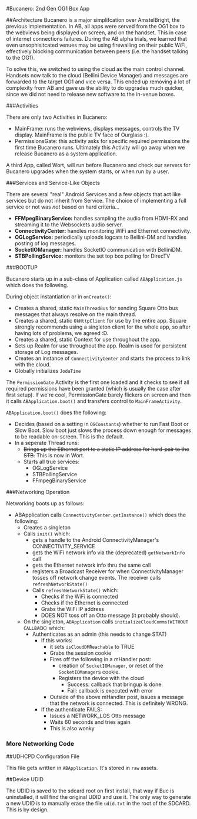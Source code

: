 #Bucanero: 2nd Gen OG1 Box App


##Architecture
Bucanero is a major simplifcation over AmstelBright, the previous implementation. In AB, all apps were served from the OG1 box to the webviews being displayed on screen,
and on the handset. This in case of internet connections failures. During the AB alpha trials, we learned that
even unsophisitcated venues may be using firewalling on their public WiFi, effectively blocking communication
between peers (i.e. the handset talking to the OG1).

To solve this, we switched to using the cloud as the main control channel. Handsets now talk to the cloud (Bellini Device Manager) and
messages are forwarded to the target OG1 and vice versa. This ended up removing a lot of complexity from AB and gave us
the ability to do upgrades much quicker, since we did not need to release new software to the in-venue boxes.

###Activities

There are only two Activities in Bucanero: 
- MainFrame: runs the webviews, displays messages, controls the TV display. MainFrame is the public TV face of Ourglass :).
- PermissionsGate: this activity asks for specific required permissions the first time Bucanero runs. Ultimately this Activity will go away when we 
release Bucanero as a system application.

A third App, called Wort, will run before Bucanero and check our servers for Bucanero upgrades when the system
starts, or when run by a user.

###Services and Service-Like Objects

There are several "real" Android Services and a few objects that act like services but do not inherit from Service. The choice of implementing
a full service or not was *not* based on hard criteria...

- **FFMpegBinaryService:** handles sampling the audio from HDMI-RX and streaming it to the Websockets audio server.
- **ConnectivityCenter:** handles monitoring WiFi and Ethernet connectivity.
- **OGLogService:** periodically uploads logcats to Bellini-DM and handles posting of log messages.
- **SocketIOManager:** handles SocketIO communication with BelliniDM.
- **STBPollingService:** monitors the set top box polling for DirecTV

###BOOTUP

Bucanero starts up in a sub-class of Application called `ABApplication.js` which does the following.

During object instantiation or in `onCreate()`:

- Creates a shared, static `MainThreadBus` for sending Square Otto bus messages that always resolve on the main thread.
- Creates a shared, static `OkHttpClient` for use by the entire app. Square strongly recommends using a singleton client for the whole app, so after having lots of problems, we agreed :D.
- Creates a shared, static Context for use throughout the app.
- Sets up Realm for use throughout the app. Realm is used for persistent storage of Log messages.
- Creates an instance of `ConnectivityCenter` and starts the process to link with the cloud.
- Globally initializes `JodaTime` 

The `PermissionGate` Activity is the first one loaded and it checks to see if all required permissions
have been granted (which is usually the case after first setup). If we're cool, PermissionGate barely flickers on 
screen and then it calls `ABApplication.boot()` and transfers control to `MainFrameActivity`.

`ABApplication.boot()` does the following:
- Decides (based on a setting in `OGConstants`) whether to run Fast Boot or Slow Boot. Slow boot just slows the process down enough for
messages to be readable on-screen. This is the default.
- In a seperate Thread runs:
    - ~~Brings up the Ethernet port to a static IP address for hard-pair to the STB.~~ This is now in Wort.
    - Starts all true services:
        - OGLogService
        - STBPollingService
        - FFmpegBinaryService
        

###Networking Operation

Networking boots up as follows:
- ABApplication calls `ConnectivityCenter.getInstance()` which does the following:
    - Creates a singleton
    - Calls `init()` which:
        - gets a handle to the Android ConnectivityManager's CONNECTIVITY_SERVICE
        - gets the WiFi network info via the (deprecated) `getNetworkInfo` call
        - gets the Ethernet network info thru the same call
        - registers a Broadcast Receiver for when ConnectivityManager tosses off network change
          events. The receiver calls `refreshNetworkState()`
        - Calls `refreshNetworkState()` which:
            - Checks if the WiFi is connected
            - Checks if the Ethernet is connected
            - Grabs the WiFi IP address
            - DOES NOT toss off an Otto message (it probably should).
    - On the singleton, `ABApplication` calls `initializeCloudComms(WITHOUT CALLBACK)` which:
        - Authenticates as an admin (this needs to change STAT)
            - If this works:
                - it sets `isCloudDMReachable` to TRUE
                - Grabs the session cookie
                - Fires off the following in a mHandler post:
                    - creation of `SocketIOManager`, or reset of the `SocketIOManager`s cookie.
                    - Registers the device with the cloud
                        - Success: callback that bringup is done.
                        - Fail: callback is executed with error
                - Outside of the above mHandler post, issues a message that the network is connected. This is definitely WRONG.
            - If the authenticate FAILS:
                - Issues a NETWORK_LOS Otto message
                - Waits 60 seconds and tries again
                - This is also wonky
        
                
### More Networking Code

##UDHCPD Configuration File

This file gets written in `ABApplication`. It's stored in `raw` assets.


##Device UDID

The UDID is saved to the sdcard root on first install, that way if Buc is uninstalled, it will find the original UDID and use it.
The only way to generate a new UDID is to manually erase the file `udid.txt` in the root of the SDCARD. This is by design.

